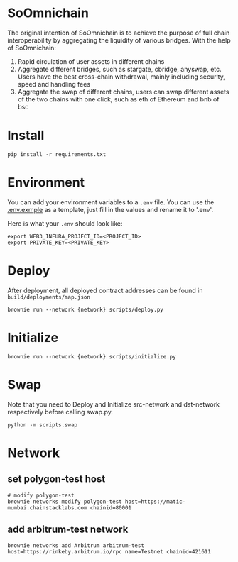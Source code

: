# SoOmnichain

The original intention of SoOmnichain is to achieve the purpose of full chain interoperability by aggregating the liquidity of various bridges. With the help of SoOmnichain:
1. Rapid circulation of user assets in different chains
2. Aggregate different bridges, such as stargate, cbridge, anyswap, etc. Users have the best cross-chain withdrawal, mainly including security, speed and handling fees
3. Aggregate the swap of different chains, users can swap different assets of the two chains with one click, such as eth of Ethereum and bnb of bsc

# Install

~~~shell
pip install -r requirements.txt
~~~

# Environment

You can add your environment variables to a `.env` file. You can use the [.env.exmple](./.env.example) as a template, just fill in the values and rename it to '.env'. 

Here is what your `.env` should look like:
```shell
export WEB3_INFURA_PROJECT_ID=<PROJECT_ID>
export PRIVATE_KEY=<PRIVATE_KEY>
```

# Deploy

After deployment, all deployed contract addresses can be found in `build/deployments/map.json`

~~~shell
brownie run --network {network} scripts/deploy.py
~~~

# Initialize

~~~shell
brownie run --network {network} scripts/initialize.py
~~~

# Swap

Note that you need to Deploy and Initialize src-network and dst-network respectively before calling swap.py.

~~~shell
python -m scripts.swap
~~~

# Network

## set polygon-test host
~~~shell
# modify polygon-test
brownie networks modify polygon-test host=https://matic-mumbai.chainstacklabs.com chainid=80001
~~~

## add arbitrum-test network
~~~shell
brownie networks add Arbitrum arbitrum-test host=https://rinkeby.arbitrum.io/rpc name=Testnet chainid=421611
~~~



